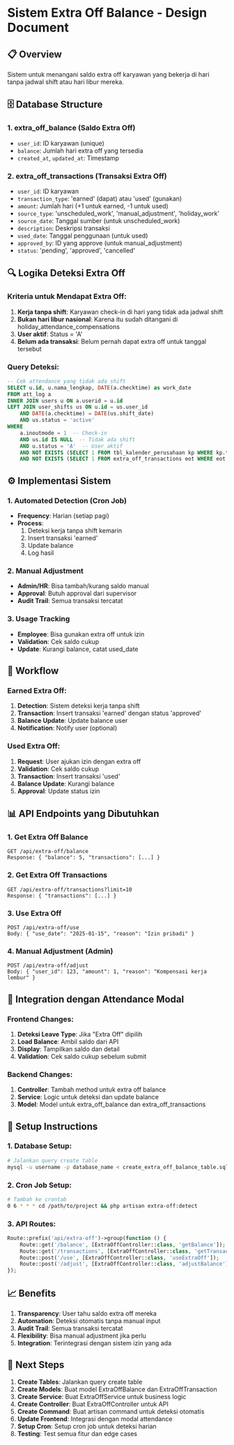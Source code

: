 # Sistem Extra Off Balance - Design Document

## 📋 **Overview**
Sistem untuk menangani saldo extra off karyawan yang bekerja di hari tanpa jadwal shift atau hari libur mereka.

## 🗄️ **Database Structure**

### 1. **extra_off_balance** (Saldo Extra Off)
- `user_id`: ID karyawan (unique)
- `balance`: Jumlah hari extra off yang tersedia
- `created_at`, `updated_at`: Timestamp

### 2. **extra_off_transactions** (Transaksi Extra Off)
- `user_id`: ID karyawan
- `transaction_type`: 'earned' (dapat) atau 'used' (gunakan)
- `amount`: Jumlah hari (+1 untuk earned, -1 untuk used)
- `source_type`: 'unscheduled_work', 'manual_adjustment', 'holiday_work'
- `source_date`: Tanggal sumber (untuk unscheduled_work)
- `description`: Deskripsi transaksi
- `used_date`: Tanggal penggunaan (untuk used)
- `approved_by`: ID yang approve (untuk manual_adjustment)
- `status`: 'pending', 'approved', 'cancelled'

## 🔍 **Logika Deteksi Extra Off**

### **Kriteria untuk Mendapat Extra Off:**
1. **Kerja tanpa shift**: Karyawan check-in di hari yang tidak ada jadwal shift
2. **Bukan hari libur nasional**: Karena itu sudah ditangani di holiday_attendance_compensations
3. **User aktif**: Status = 'A'
4. **Belum ada transaksi**: Belum pernah dapat extra off untuk tanggal tersebut

### **Query Deteksi:**
```sql
-- Cek attendance yang tidak ada shift
SELECT u.id, u.nama_lengkap, DATE(a.checktime) as work_date
FROM att_log a
INNER JOIN users u ON a.userid = u.id
LEFT JOIN user_shifts us ON u.id = us.user_id 
    AND DATE(a.checktime) = DATE(us.shift_date)
    AND us.status = 'active'
WHERE 
    a.inoutmode = 1  -- Check-in
    AND us.id IS NULL  -- Tidak ada shift
    AND u.status = 'A'  -- User aktif
    AND NOT EXISTS (SELECT 1 FROM tbl_kalender_perusahaan kp WHERE kp.tgl_libur = DATE(a.checktime))  -- Bukan hari libur nasional
    AND NOT EXISTS (SELECT 1 FROM extra_off_transactions eot WHERE eot.user_id = u.id AND eot.source_date = DATE(a.checktime))  -- Belum ada transaksi
```

## ⚙️ **Implementasi Sistem**

### **1. Automated Detection (Cron Job)**
- **Frequency**: Harian (setiap pagi)
- **Process**: 
  1. Deteksi kerja tanpa shift kemarin
  2. Insert transaksi 'earned'
  3. Update balance
  4. Log hasil

### **2. Manual Adjustment**
- **Admin/HR**: Bisa tambah/kurang saldo manual
- **Approval**: Butuh approval dari supervisor
- **Audit Trail**: Semua transaksi tercatat

### **3. Usage Tracking**
- **Employee**: Bisa gunakan extra off untuk izin
- **Validation**: Cek saldo cukup
- **Update**: Kurangi balance, catat used_date

## 🔄 **Workflow**

### **Earned Extra Off:**
1. **Detection**: Sistem deteksi kerja tanpa shift
2. **Transaction**: Insert transaksi 'earned' dengan status 'approved'
3. **Balance Update**: Update balance user
4. **Notification**: Notify user (optional)

### **Used Extra Off:**
1. **Request**: User ajukan izin dengan extra off
2. **Validation**: Cek saldo cukup
3. **Transaction**: Insert transaksi 'used'
4. **Balance Update**: Kurangi balance
5. **Approval**: Update status izin

## 📊 **API Endpoints yang Dibutuhkan**

### **1. Get Extra Off Balance**
```
GET /api/extra-off/balance
Response: { "balance": 5, "transactions": [...] }
```

### **2. Get Extra Off Transactions**
```
GET /api/extra-off/transactions?limit=10
Response: { "transactions": [...] }
```

### **3. Use Extra Off**
```
POST /api/extra-off/use
Body: { "use_date": "2025-01-15", "reason": "Izin pribadi" }
```

### **4. Manual Adjustment (Admin)**
```
POST /api/extra-off/adjust
Body: { "user_id": 123, "amount": 1, "reason": "Kompensasi kerja lembur" }
```

## 🎯 **Integration dengan Attendance Modal**

### **Frontend Changes:**
1. **Deteksi Leave Type**: Jika "Extra Off" dipilih
2. **Load Balance**: Ambil saldo dari API
3. **Display**: Tampilkan saldo dan detail
4. **Validation**: Cek saldo cukup sebelum submit

### **Backend Changes:**
1. **Controller**: Tambah method untuk extra off balance
2. **Service**: Logic untuk deteksi dan update balance
3. **Model**: Model untuk extra_off_balance dan extra_off_transactions

## 🔧 **Setup Instructions**

### **1. Database Setup:**
```bash
# Jalankan query create table
mysql -u username -p database_name < create_extra_off_balance_table.sql
```

### **2. Cron Job Setup:**
```bash
# Tambah ke crontab
0 6 * * * cd /path/to/project && php artisan extra-off:detect
```

### **3. API Routes:**
```php
Route::prefix('api/extra-off')->group(function () {
    Route::get('/balance', [ExtraOffController::class, 'getBalance']);
    Route::get('/transactions', [ExtraOffController::class, 'getTransactions']);
    Route::post('/use', [ExtraOffController::class, 'useExtraOff']);
    Route::post('/adjust', [ExtraOffController::class, 'adjustBalance'])->middleware('admin');
});
```

## 📈 **Benefits**

1. **Transparency**: User tahu saldo extra off mereka
2. **Automation**: Deteksi otomatis tanpa manual input
3. **Audit Trail**: Semua transaksi tercatat
4. **Flexibility**: Bisa manual adjustment jika perlu
5. **Integration**: Terintegrasi dengan sistem izin yang ada

## 🚀 **Next Steps**

1. **Create Tables**: Jalankan query create table
2. **Create Models**: Buat model ExtraOffBalance dan ExtraOffTransaction
3. **Create Service**: Buat ExtraOffService untuk business logic
4. **Create Controller**: Buat ExtraOffController untuk API
5. **Create Command**: Buat artisan command untuk deteksi otomatis
6. **Update Frontend**: Integrasi dengan modal attendance
7. **Setup Cron**: Setup cron job untuk deteksi harian
8. **Testing**: Test semua fitur dan edge cases

